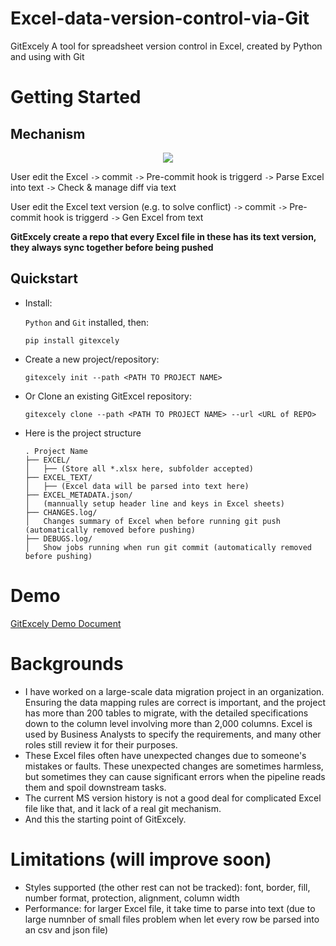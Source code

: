 # Excel-data-version-control-via-Git
GitExcely
A tool for spreadsheet version control in Excel, created by Python and using with Git
# Getting Started
## Mechanism
<p align="center">
  <img src="https://github.com/user-attachments/assets/e16764dd-f8d0-44bb-8cd4-fc6ea526424f" />
</p>

User edit the Excel `->` commit `->` Pre-commit hook is triggerd `->` Parse Excel into text `->` Check & manage diff via text

User edit the Excel text version (e.g. to solve conflict) `->` commit `->` Pre-commit hook is triggerd `->` Gen Excel from text

**GitExcely create a repo that every Excel file in these has its text version, they always sync together before being pushed**

## Quickstart
- Install:

  `Python` and `Git` installed, then:

  `pip install gitexcely`

- Create a new project/repository:

  `gitexcely init --path <PATH TO PROJECT NAME>`

- Or Clone an existing GitExcel repository:

  `gitexcely clone --path <PATH TO PROJECT NAME> --url <URL of REPO>`

- Here is the project structure

      . Project Name
      ├── EXCEL/
      │   ├── (Store all *.xlsx here, subfolder accepted)
      ├── EXCEL_TEXT/
      │   ├── (Excel data will be parsed into text here)
      ├── EXCEL_METADATA.json/
      │   (mannually setup header line and keys in Excel sheets)
      ├── CHANGES.log/
      │   Changes summary of Excel when before running git push (automatically removed before pushing)
      ├── DEBUGS.log/
      │   Show jobs running when run git commit (automatically removed before pushing)
# Demo
[GitExcely Demo Document](https://github.com/hellofromtheothersky/Excel-data-version-control-via-Git/blob/main/GitExcely%20Demo.pdf)
# Backgrounds
- I have worked on a large-scale data migration project in an organization. Ensuring the data mapping rules are correct is important, and the project has more than 200 tables to migrate, with the detailed specifications down to the column level involving more than 2,000 columns. Excel is used by Business Analysts to specify the requirements, and many other roles still review it for their purposes.
- These Excel files often have unexpected changes due to someone's mistakes or faults. These unexpected changes are sometimes harmless, but sometimes they can cause significant errors when the pipeline reads them and spoil downstream tasks.
- The current MS version history is not a good deal for complicated Excel file like that, and it lack of a real git mechanism.
- And this the starting point of GitExcely.
# Limitations (will improve soon)
- Styles supported (the other rest can not be tracked): font, border, fill, number format, protection, alignment, column width
- Performance: for larger Excel file, it take time to parse into text (due to large numnber of small files problem when let every row be parsed into an csv and json file)














